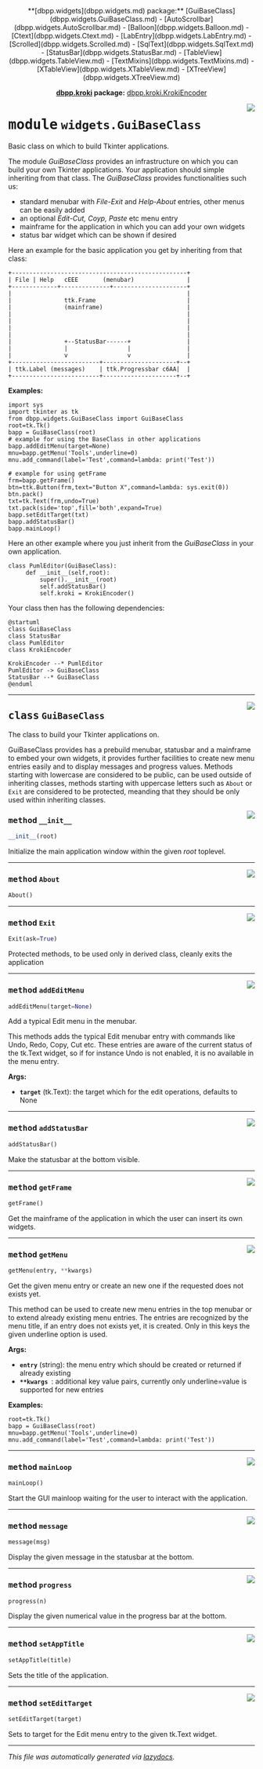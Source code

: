 <center>
**[dbpp.widgets](dbpp.widgets.md) package:** 
[GuiBaseClass](dbpp.widgets.GuiBaseClass.md) -
[AutoScrollbar](dbpp.widgets.AutoScrollbar.md) -
[Balloon](dbpp.widgets.Balloon.md) -
[Ctext](dbpp.widgets.Ctext.md) -
[LabEntry](dbpp.widgets.LabEntry.md) -
[Scrolled](dbpp.widgets.Scrolled.md) -
[SqlText](dbpp.widgets.SqlText.md) -
[StatusBar](dbpp.widgets.StatusBar.md) -
[TableView](dbpp.widgets.TableView.md) -
[TextMixins](dbpp.widgets.TextMixins.md) -
[XTableView](dbpp.widgets.XTableView.md) -
[XTreeView](dbpp.widgets.XTreeView.md) 

**[dbpp.kroki](dbpp.kroki.md) package:** 
[dbpp.kroki.KrokiEncoder](dbpp.kroki.KrokiEncoder.md)
</center>

<!-- markdownlint-disable -->

<a href="../dbpp/widgets/GuiBaseClass.py#L0"><img align="right" style="float:right;" src="https://img.shields.io/badge/-source-cccccc?style=flat-square" /></a>

# <kbd>module</kbd> `widgets.GuiBaseClass`
Basic class on which to build Tkinter applications. 

The module *GuiBaseClass* provides an infrastructure on which you can build your own Tkinter applications. Your application should simple inheriting from that class.  The *GuiBaseClass* provides functionalities such us: 


- standard menubar with *File-Exit* and *Help-About* entries, other menus can be easily added 
- an optional *Edit-Cut, Coyp, Paste* etc menu entry 
- mainframe for the application in which you can add your own widgets 
- status bar widget which can be shown if desired 

Here an example for the basic application you get by inheriting from that class: 

```{.kroki echo=false dia=ditaa}
+--------------------------------------------------+
| File | Help   cEEE       (menubar)               |
+-------------+--------------+---------------------+
|                                                  |
|               ttk.Frame                          |
|               (mainframe)                        |
|                                                  |
|                                                  |
|                                                  |
|                                                  |
|               +--StatusBar------+                |
|               |                 |                |
|               v                 v                |
+-------------------------+---------------------+--+
| ttk.Label (messages)    | ttk.Progressbar c6AA|  | 
+-------------------------+---------------------+--+
``` 



**Examples:**
 

```
import sys
import tkinter as tk
from dbpp.widgets.GuiBaseClass import GuiBaseClass
root=tk.Tk()
bapp = GuiBaseClass(root) 
# example for using the BaseClass in other applications
bapp.addEditMenu(target=None)
mnu=bapp.getMenu('Tools',underline=0)
mnu.add_command(label='Test',command=lambda: print('Test'))    

# example for using getFrame
frm=bapp.getFrame()
btn=ttk.Button(frm,text="Button X",command=lambda: sys.exit(0))
btn.pack()
txt=tk.Text(frm,undo=True)
txt.pack(side='top',fill='both',expand=True)
bapp.setEditTarget(txt)
bapp.addStatusBar()
bapp.mainLoop()
``` 

Here an other example where you just inherit from the *GuiBaseClass* in your own application. 

```
class PumlEditor(GuiBaseClass):
     def __init__(self,root):
         super().__init__(root)
         self.addStatusBar()
         self.kroki = KrokiEncoder()
``` 

Your class then has the following dependencies: 

```{.kroki dia=plantuml echo=false}
@startuml
class GuiBaseClass
class StatusBar
class PumlEditor
class KrokiEncoder

KrokiEncoder --* PumlEditor
PumlEditor -> GuiBaseClass
StatusBar --* GuiBaseClass
@enduml
```  





---

<a href="../dbpp/widgets/GuiBaseClass.py#L91"><img align="right" style="float:right;" src="https://img.shields.io/badge/-source-cccccc?style=flat-square" /></a>

## <kbd>class</kbd> `GuiBaseClass`
The class to build your Tkinter applications on. 

GuiBaseClass provides has a prebuild menubar, statusbar and a mainframe to embed your own widgets, it provides further facilities to create new menu entries easily and to display messages and progress values. Methods starting with lowercase are considered to be public, can be used outside of inheriting classes, methods starting with uppercase letters such as `About` or `Exit` are considered to be protected, meanding that they should be only used within inheriting classes. 

<a href="../dbpp/widgets/GuiBaseClass.py#L100"><img align="right" style="float:right;" src="https://img.shields.io/badge/-source-cccccc?style=flat-square" /></a>

### <kbd>method</kbd> `__init__`

```python
__init__(root)
```

Initialize the main application window within the given *root* toplevel. 




---

<a href="../dbpp/widgets/GuiBaseClass.py#L258"><img align="right" style="float:right;" src="https://img.shields.io/badge/-source-cccccc?style=flat-square" /></a>

### <kbd>method</kbd> `About`

```python
About()
```





---

<a href="../dbpp/widgets/GuiBaseClass.py#L253"><img align="right" style="float:right;" src="https://img.shields.io/badge/-source-cccccc?style=flat-square" /></a>

### <kbd>method</kbd> `Exit`

```python
Exit(ask=True)
```

Protected methods, to be used only in derived class, cleanly exits the application 

---

<a href="../dbpp/widgets/GuiBaseClass.py#L175"><img align="right" style="float:right;" src="https://img.shields.io/badge/-source-cccccc?style=flat-square" /></a>

### <kbd>method</kbd> `addEditMenu`

```python
addEditMenu(target=None)
```

Add a typical Edit menu in the menubar. 

This methods adds the typical Edit menubar entry with commands like Undo, Redo, Copy, Cut etc. These entries are aware of the current status of the tk.Text widget, so if for instance Undo is not enabled, it is no available in the menu entry. 



**Args:**
 
 - <b>`target`</b> (tk.Text):  the target which for the edit operations, defaults to None 



---

<a href="../dbpp/widgets/GuiBaseClass.py#L124"><img align="right" style="float:right;" src="https://img.shields.io/badge/-source-cccccc?style=flat-square" /></a>

### <kbd>method</kbd> `addStatusBar`

```python
addStatusBar()
```

Make the statusbar at the bottom visible. 

---

<a href="../dbpp/widgets/GuiBaseClass.py#L137"><img align="right" style="float:right;" src="https://img.shields.io/badge/-source-cccccc?style=flat-square" /></a>

### <kbd>method</kbd> `getFrame`

```python
getFrame()
```

Get the mainframe of the application in which the user can insert its own widgets. 

---

<a href="../dbpp/widgets/GuiBaseClass.py#L140"><img align="right" style="float:right;" src="https://img.shields.io/badge/-source-cccccc?style=flat-square" /></a>

### <kbd>method</kbd> `getMenu`

```python
getMenu(entry, **kwargs)
```

Get the given menu entry or create an new one if the requested does not exists  yet. 

This method can be used to create new menu entries in the top menubar or to extend already existing menu entries. The entries are recognized by the menu title, if an entry does not exists yet, it is created. Only in this keys the given underline option is used. 



**Args:**
  


 - <b>`entry`</b> (string):  the menu entry which should be created or returned if already existing 
 - <b>`**kwargs `</b>:  additional key value pairs, currently only underline=value is supported for new entries  



**Examples:**
 

``` 
root=tk.Tk()
bapp = GuiBaseClass(root) 
mnu=bapp.getMenu('Tools',underline=0)
mnu.add_command(label='Test',command=lambda: print('Test'))    
``` 

---

<a href="../dbpp/widgets/GuiBaseClass.py#L134"><img align="right" style="float:right;" src="https://img.shields.io/badge/-source-cccccc?style=flat-square" /></a>

### <kbd>method</kbd> `mainLoop`

```python
mainLoop()
```

Start the GUI mainloop waiting for the user to interact with the application. 

---

<a href="../dbpp/widgets/GuiBaseClass.py#L128"><img align="right" style="float:right;" src="https://img.shields.io/badge/-source-cccccc?style=flat-square" /></a>

### <kbd>method</kbd> `message`

```python
message(msg)
```

Display the given message in the statusbar at the bottom. 

---

<a href="../dbpp/widgets/GuiBaseClass.py#L131"><img align="right" style="float:right;" src="https://img.shields.io/badge/-source-cccccc?style=flat-square" /></a>

### <kbd>method</kbd> `progress`

```python
progress(n)
```

Display the given numerical value in the progress bar at the bottom. 

---

<a href="../dbpp/widgets/GuiBaseClass.py#L206"><img align="right" style="float:right;" src="https://img.shields.io/badge/-source-cccccc?style=flat-square" /></a>

### <kbd>method</kbd> `setAppTitle`

```python
setAppTitle(title)
```

Sets the title of the application. 

---

<a href="../dbpp/widgets/GuiBaseClass.py#L203"><img align="right" style="float:right;" src="https://img.shields.io/badge/-source-cccccc?style=flat-square" /></a>

### <kbd>method</kbd> `setEditTarget`

```python
setEditTarget(target)
```

Sets to target for the Edit menu entry to the given tk.Text widget. 




---

_This file was automatically generated via [lazydocs](https://github.com/ml-tooling/lazydocs)._
